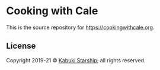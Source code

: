 # Cooking with Cale

This is the source repository for <https://cookingwithcale.org>.

## License

Copyright 2019-21 © [Kabuki Starship](https://kabukistarship.com); all rights reserved.
